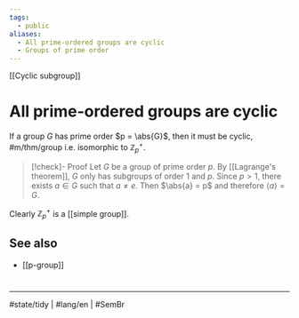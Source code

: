 ```yaml
---
tags:
  - public
aliases:
  - All prime-ordered groups are cyclic
  - Groups of prime order
---
```

[[Cyclic subgroup]]
# All prime-ordered groups are cyclic

If a group $G$ has prime order $p = \abs{G}$,
then it must be cyclic, #m/thm/group 
i.e. isomorphic to $\mathbb{Z}_{p}^+$.

> [!check]- Proof
> Let $G$ be a group of prime order $p$.
> By [[Lagrange's theorem]],
> $G$ only has subgroups of order $1$ and $p$.
> Since $p > 1$,
> there exists $a \in G$ such that $a \neq e$.
> Then $\abs{a} = p$
> and therefore $\langle a \rangle = G$.
> <span class="QED"/>

Clearly $\mathbb{Z}_{p}^+$ is a [[simple group]].

## See also

- [[p-group]]

#
---
#state/tidy | #lang/en | #SemBr